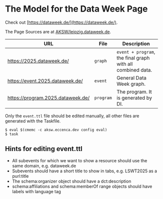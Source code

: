# The Model for the Data Week Page

Check out [https://dataweek.de/](https://dataweek.de/).

The Page Sources are at [AKSW/leipzig.dataweek.de](https://github.com/AKSW/leipzig.dataweek.de).

| URL     | File | Description |
|---------|---------------|-------------|
| https://2025.dataweek.de/ | `graph` | `event + program`, the final graph with all combined data. |
| https://event.2025.dataweek.de/ | `event` | General Data Week graph. |
| https://program.2025.dataweek.de/ | `program` | The program. It is generated by DI. |

Only the `event.ttl` file should be edited manually, all other files are generated with the Taskfile.

```
$ eval $(cmemc -c aksw.eccenca.dev config eval)
$ task
```

## Hints for editing event.ttl

* All subevents for which we want to show a resource should use the same domain, e.g. dataweek.de
* Subevents should have a short title to show in tabs, e.g. LSWT2025 as a purl:title
* The schema:organizer object should have a dct:description
* schema:affiliations and schema:memberOf range objects should have labels with language tag

